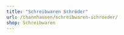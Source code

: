 ```yaml
---
title: "Schreibwaren Schröder"
url: /thannhausen/schreibwaren-schroeder/
shop: Schreibwaren
---
```

